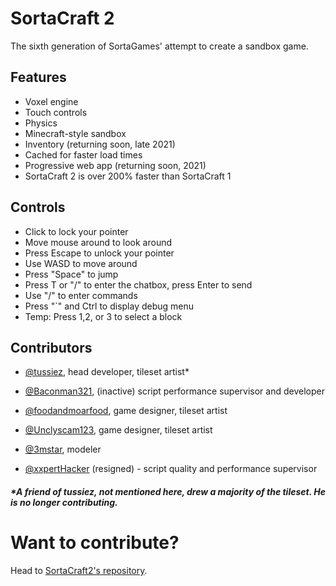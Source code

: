 # SortaCraft 2
The sixth generation of SortaGames' attempt to create a sandbox game.

## Features
- Voxel engine
- Touch controls
- Physics
- Minecraft-style sandbox
- Inventory (returning soon, late 2021)
- Cached for faster load times
- Progressive web app (returning soon, 2021)
- SortaCraft 2 is over 200% faster than SortaCraft 1


## Controls
- Click to lock your pointer
- Move mouse around to look around
- Press Escape to unlock your pointer
- Use WASD to move around
- Press "Space" to jump
- Press T or "/" to enter the chatbox, press Enter to send
- Use "/" to enter commands
- Press "`" and Ctrl to display debug menu
- Temp: Press 1,2, or 3 to select a block


## Contributors

- [@tussiez](https://replit.com/@tussiez), head developer, tileset artist*

- [@Baconman321](https://replit.com/@baconman321), (inactive) script performance supervisor and developer

- [@foodandmoarfood](https://replit.com/@foodandmoarfood), game designer, tileset artist

- [@Unclyscam123](https://replit.com/@Unclyscam123), game designer, tileset artist

- [@3mstar](https://replit.com/@3mstar), modeler

- [@xxpertHacker](https://replit.com/@xxpertHacker) (resigned) - script quality and performance supervisor

##### *A friend of tussiez, not mentioned here, drew a majority of the tileset. He is no longer contributing.

# Want to contribute?
Head to [SortaCraft2's repository](https://github.com/tussiez/sortacraft2).